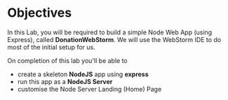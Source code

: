 # Objectives

In this Lab, you will be required to build a simple Node Web App (using Express), called **DonationWebStorm**.  We will use the WebStorm IDE to do most of the initial setup for us. 

On completion of this lab you'll be able to

* create a skeleton **NodeJS** app using **express** 
* run this app as a **NodeJS Server**
* customise the Node Server Landing (Home) Page


